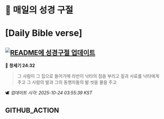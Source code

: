 # 🙏 매일의 성경 구절
# [Daily Bible verse]
## [![README에 성경구절 업데이트](https://github.com/DONGSUKA/first_test/actions/workflows/update-readme-bible.yml/badge.svg)](https://github.com/DONGSUKA/first_test/actions/workflows/update-readme-bible.yml)
<!-- START_BIBLE_VERSE -->
📖 **창세기 24:32**
> 그 사람이 그 집으로 들어가매 라반이 낙타의 짐을 부리고 짚과 사료를 낙타에게 주고 그 사람의 발과 그의 동행자들의 발 씻을 물을 주고

🕊️ _업데이트 시각: 2025-10-24 03:55:39 KST_
  <!-- END_BIBLE_VERSE -->
## GITHUB_ACTION
